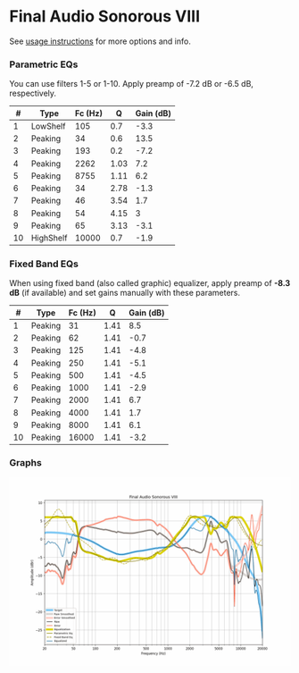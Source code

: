 # Final Audio Sonorous VIII
See [usage instructions](https://github.com/jaakkopasanen/AutoEq#usage) for more options and info.

### Parametric EQs
You can use filters 1-5 or 1-10. Apply preamp of -7.2 dB or -6.5 dB, respectively.

|   # | Type      |   Fc (Hz) |    Q |   Gain (dB) |
|-----|-----------|-----------|------|-------------|
|   1 | LowShelf  |       105 | 0.7  |        -3.3 |
|   2 | Peaking   |        34 | 0.6  |        13.5 |
|   3 | Peaking   |       193 | 0.2  |        -7.2 |
|   4 | Peaking   |      2262 | 1.03 |         7.2 |
|   5 | Peaking   |      8755 | 1.11 |         6.2 |
|   6 | Peaking   |        34 | 2.78 |        -1.3 |
|   7 | Peaking   |        46 | 3.54 |         1.7 |
|   8 | Peaking   |        54 | 4.15 |         3   |
|   9 | Peaking   |        65 | 3.13 |        -3.1 |
|  10 | HighShelf |     10000 | 0.7  |        -1.9 |

### Fixed Band EQs
When using fixed band (also called graphic) equalizer, apply preamp of **-8.3 dB** (if available) and set gains manually with these parameters.

|   # | Type    |   Fc (Hz) |    Q |   Gain (dB) |
|-----|---------|-----------|------|-------------|
|   1 | Peaking |        31 | 1.41 |         8.5 |
|   2 | Peaking |        62 | 1.41 |        -0.7 |
|   3 | Peaking |       125 | 1.41 |        -4.8 |
|   4 | Peaking |       250 | 1.41 |        -5.1 |
|   5 | Peaking |       500 | 1.41 |        -4.5 |
|   6 | Peaking |      1000 | 1.41 |        -2.9 |
|   7 | Peaking |      2000 | 1.41 |         6.7 |
|   8 | Peaking |      4000 | 1.41 |         1.7 |
|   9 | Peaking |      8000 | 1.41 |         6.1 |
|  10 | Peaking |     16000 | 1.41 |        -3.2 |

### Graphs
![](./Final%20Audio%20Sonorous%20VIII.png)
